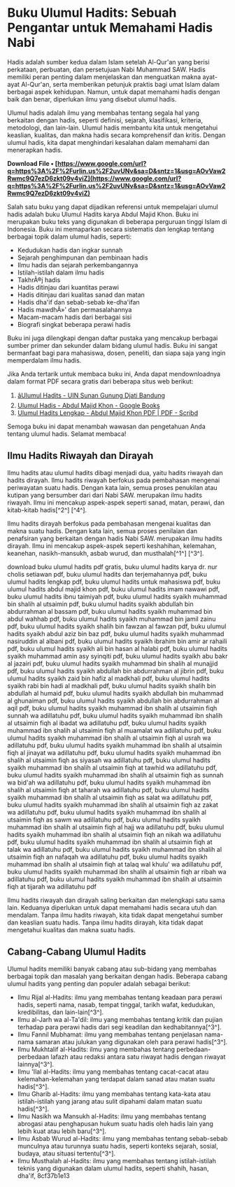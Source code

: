 
 
# Buku Ulumul Hadits: Sebuah Pengantar untuk Memahami Hadis Nabi
 
Hadis adalah sumber kedua dalam Islam setelah Al-Qur'an yang berisi perkataan, perbuatan, dan persetujuan Nabi Muhammad SAW. Hadis memiliki peran penting dalam menjelaskan dan menguatkan makna ayat-ayat Al-Qur'an, serta memberikan petunjuk praktis bagi umat Islam dalam berbagai aspek kehidupan. Namun, untuk dapat memahami hadis dengan baik dan benar, diperlukan ilmu yang disebut ulumul hadis.
 
Ulumul hadis adalah ilmu yang membahas tentang segala hal yang berkaitan dengan hadis, seperti definisi, sejarah, klasifikasi, kriteria, metodologi, dan lain-lain. Ulumul hadis membantu kita untuk mengetahui keaslian, kualitas, dan makna hadis secara komprehensif dan kritis. Dengan ulumul hadis, kita dapat menghindari kesalahan dalam memahami dan menerapkan hadis.
 
**Download File • [https://www.google.com/url?q=https%3A%2F%2Furlin.us%2F2uvUNv&sa=D&sntz=1&usg=AOvVaw2Rwmc9Q7ezD6zkt09v4viZ](https://www.google.com/url?q=https%3A%2F%2Furlin.us%2F2uvUNv&sa=D&sntz=1&usg=AOvVaw2Rwmc9Q7ezD6zkt09v4viZ)**


 
Salah satu buku yang dapat dijadikan referensi untuk mempelajari ulumul hadis adalah buku Ulumul Hadits karya Abdul Majid Khon. Buku ini merupakan buku teks yang digunakan di beberapa perguruan tinggi Islam di Indonesia. Buku ini memaparkan secara sistematis dan lengkap tentang berbagai topik dalam ulumul hadis, seperti:
 
- Kedudukan hadis dan ingkar sunnah
- Sejarah penghimpunan dan pembinaan hadis
- Ilmu hadis dan sejarah perkembangannya
- Istilah-istilah dalam ilmu hadis
- TakhrÃ®j hadis
- Hadis ditinjau dari kuantitas perawi
- Hadis ditinjau dari kualitas sanad dan matan
- Hadis dha'if dan sebab-sebab ke-dha'ifan
- Hadis mawdhÃ»' dan permasalahannya
- Macam-macam hadis dari berbagai sisi
- Biografi singkat beberapa perawi hadis

Buku ini juga dilengkapi dengan daftar pustaka yang mencakup berbagai sumber primer dan sekunder dalam bidang ulumul hadis. Buku ini sangat bermanfaat bagi para mahasiswa, dosen, peneliti, dan siapa saja yang ingin memperdalam ilmu hadis.
 
Jika Anda tertarik untuk membaca buku ini, Anda dapat mendownloadnya dalam format PDF secara gratis dari beberapa situs web berikut:

1. [âUlumul Hadits - UIN Sunan Gunung Djati Bandung](http://digilib.uinsgd.ac.id/29079/1/Ulumul%20Hadits.pdf)
2. [Ulumul Hadis - Abdul Majid Khon - Google Books](https://books.google.com/books/about/Ulumul_Hadis.html?id=tK_xDwAAQBAJ)
3. [Ulumul Hadits Lengkap - Abdul Majid Khon PDF | PDF - Scribd](https://www.scribd.com/document/360203690/Ulumul-Hadits-Lengkap-Abdul-Majid-Khon-pdf)

Semoga buku ini dapat menambah wawasan dan pengetahuan Anda tentang ulumul hadis. Selamat membaca!
  
## Ilmu Hadits Riwayah dan Dirayah
 
Ilmu hadits atau ulumul hadits dibagi menjadi dua, yaitu hadits riwayah dan hadits dirayah. Ilmu hadits riwayah berfokus pada pembahasan mengenai periwayatan suatu hadis. Dengan kata lain, semua proses penukilan atau kutipan yang bersumber dari dari Nabi SAW. merupakan ilmu hadits riwayah. Ilmu ini mencakup aspek-aspek seperti sanad, matan, perawi, dan kitab-kitab hadis[^2^] [^4^].
 
Ilmu hadits dirayah berfokus pada pembahasan mengenai kualitas dan makna suatu hadis. Dengan kata lain, semua proses penilaian dan penafsiran yang berkaitan dengan hadis Nabi SAW. merupakan ilmu hadits dirayah. Ilmu ini mencakup aspek-aspek seperti keshahihan, kelemahan, keanehan, nasikh-mansukh, asbab wurud, dan musthalah[^1^] [^3^].
 
download buku ulumul hadits pdf gratis,  buku ulumul hadits karya dr. nur cholis setiawan pdf,  buku ulumul hadits dan terjemahannya pdf,  buku ulumul hadits lengkap pdf,  buku ulumul hadits untuk mahasiswa pdf,  buku ulumul hadits abdul majid khon pdf,  buku ulumul hadits imam nawawi pdf,  buku ulumul hadits ibnu taimiyah pdf,  buku ulumul hadits syaikh muhammad bin shalih al utsaimin pdf,  buku ulumul hadits syaikh abdullah bin abdurrahman al bassam pdf,  buku ulumul hadits syaikh muhammad bin abdul wahhab pdf,  buku ulumul hadits syaikh muhammad bin jamil zainu pdf,  buku ulumul hadits syaikh shalih bin fawzan al fawzan pdf,  buku ulumul hadits syaikh abdul aziz bin baz pdf,  buku ulumul hadits syaikh muhammad nasiruddin al albani pdf,  buku ulumul hadits syaikh ibrahim bin amir ar rahaili pdf,  buku ulumul hadits syaikh ali bin hasan al halabi pdf,  buku ulumul hadits syaikh muhammad amin asy syinqiti pdf,  buku ulumul hadits syaikh abu bakr al jazairi pdf,  buku ulumul hadits syaikh muhammad bin shalih al munajjid pdf,  buku ulumul hadits syaikh abdullah bin abdurrahman al jibrin pdf,  buku ulumul hadits syaikh zaid bin hafiz al madkhali pdf,  buku ulumul hadits syaikh rabi bin hadi al madkhali pdf,  buku ulumul hadits syaikh shalih bin abdullah al humaid pdf,  buku ulumul hadits syaikh abdullah bin muhammad al ghunaiman pdf,  buku ulumul hadits syaikh abdullah bin abdurrahman al aqil pdf,  buku ulumul hadits syaikh muhammad ibn shalih al utsaimin fiqh sunnah wa adillatuhu pdf,  buku ulumul hadits syaikh muhammad ibn shalih al utsaimin fiqh al ibadat wa adillatuhu pdf,  buku ulumul hadits syaikh muhammad ibn shalih al utsaimin fiqh al muamalat wa adillatuhu pdf,  buku ulumul hadits syaikh muhammad ibn shalih al utsaimin fiqh al usrah wa adillatuhu pdf,  buku ulumul hadits syaikh muhammad ibn shalih al utsaimin fiqh al jinayat wa adillatuhu pdf,  buku ulumul hadits syaikh muhammad ibn shalih al utsaimin fiqh as siyasah wa adillatuhu pdf,  buku ulumul hadits syaikh muhammad ibn shalih al utsaimin fiqh at tawhid wa adillatuhu pdf,  buku ulumul hadits syaikh muhammad ibn shalih al utsaimin fiqh as sunnah wa bid'ah wa adillatuhu pdf,  buku ulumul hadits syaikh muhammad ibn shalih al utsaimin fiqh at taharah wa adillatuhu pdf,  buku ulumul hadits syaikh muhammad ibn shalih al utsaimin fiqh as salat wa adillatuhu pdf,  buku ulumul hadits syaikh muhammad ibn shalih al utsaimin fiqh az zakat wa adillatuhu pdf,  buku ulumul hadits syaikh muhammad ibn shalih al utsaimin fiqh as sawm wa adillatuhu pdf,  buku ulumul hadits syaikh muhammad ibn shalih al utsaimin fiqh al hajj wa adillatuhu pdf,  buku ulumul hadits syaikh muhammad ibn shalih al utsaimin fiqh an nikah wa adillatuhu pdf,  buku ulumul hadits syaikh muhammad ibn shalih al utsaimin fiqh at talak wa adillatuhu pdf,  buku ulumul hadits syaikh muhammad ibn shalih al utsaimin fiqh an nafaqah wa adillatuhu pdf,  buku ulumul hadits syaikh muhammad ibn shalih al utsaimin fiqh at talaq wal khulu' wa adillatuhu pdf,  buku ulumul hadits syaikh muhammad ibn shalih al utsaimin fiqh ar ribah wa adillatuhu pdf,  buku ulumul hadits syaikh muhammad ibn shalih al utsaimin fiqh at tijarah wa adillatuhu pdf
 
Ilmu hadits riwayah dan dirayah saling berkaitan dan melengkapi satu sama lain. Keduanya diperlukan untuk dapat memahami hadis secara utuh dan mendalam. Tanpa ilmu hadits riwayah, kita tidak dapat mengetahui sumber dan keaslian suatu hadis. Tanpa ilmu hadits dirayah, kita tidak dapat mengetahui kualitas dan makna suatu hadis.
  
## Cabang-Cabang Ulumul Hadits
 
Ulumul hadits memiliki banyak cabang atau sub-bidang yang membahas berbagai topik dan masalah yang berkaitan dengan hadis. Beberapa cabang ulumul hadits yang penting dan populer adalah sebagai berikut:

- Ilmu Rijal al-Hadits: ilmu yang membahas tentang keadaan para perawi hadis, seperti nama, nasab, tempat tinggal, tarikh wafat, kedudukan, kredibilitas, dan lain-lain[^3^].
- Ilmu al-Jarh wa al-Ta'dil: ilmu yang membahas tentang kritik dan pujian terhadap para perawi hadis dari segi keadilan dan kedhabitannya[^3^].
- Ilmu Fannil Mubhamat: ilmu yang membahas tentang penjelasan nama-nama samaran atau julukan yang digunakan oleh para perawi hadis[^3^].
- Ilmu Mukhtalif al-Hadits: ilmu yang membahas tentang perbedaan-perbedaan lafazh atau redaksi antara satu riwayat hadis dengan riwayat lainnya[^3^].
- Ilmu 'Ilal al-Hadits: ilmu yang membahas tentang cacat-cacat atau kelemahan-kelemahan yang terdapat dalam sanad atau matan suatu hadis[^3^].
- Ilmu Gharib al-Hadits: ilmu yang membahas tentang kata-kata atau istilah-istilah yang jarang atau sulit dipahami dalam matan suatu hadis[^3^].
- Ilmu Nasikh wa Mansukh al-Hadits: ilmu yang membahas tentang abrogasi atau penghapusan hukum suatu hadis oleh hadis lain yang lebih kuat atau lebih baru[^3^].
- Ilmu Asbab Wurud al-Hadits: ilmu yang membahas tentang sebab-sebab munculnya atau turunnya suatu hadis, seperti konteks sejarah, sosial, budaya, atau situasi tertentu[^3^].
- Ilmu Musthalah al-Hadits: ilmu yang membahas tentang istilah-istilah teknis yang digunakan dalam ulumul hadits, seperti shahih, hasan, dha'if, 8cf37b1e13


